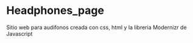 # Headphones_page
Sitio web para audifonos creada con css, html y la libreria Modernizr de Javascript 

